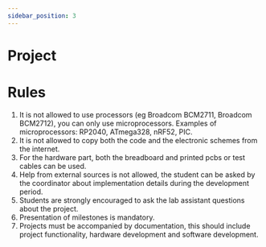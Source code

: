 ```yaml
---
sidebar_position: 3
---
```


# Project

# Rules
1. It is not allowed to use processors (eg Broadcom BCM2711, Broadcom BCM2712), you can only use microprocessors. Examples of microprocessors: RP2040, ATmega328, nRF52, PIC.
2. It is not allowed to copy both the code and the electronic schemes from the internet.
3. For the hardware part, both the breadboard and printed pcbs or test cables can be used.
4. Help from external sources is not allowed, the student can be asked by the coordinator about implementation details during the development period.
5. Students are strongly encouraged to ask the lab assistant questions about the project.
6. Presentation of milestones is mandatory.
7. Projects must be accompanied by documentation, this should include project functionality, hardware development and software development.
